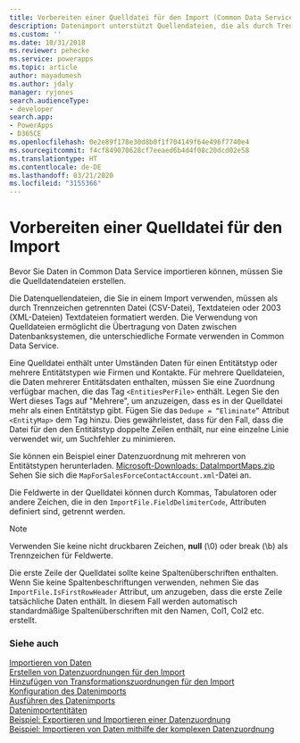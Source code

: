 ```yaml
---
title: Vorbereiten einer Quelldatei für den Import (Common Data Service) | Microsoft-Dokumentation
description: Datenimport unterstützt Quellendateien, die als durch Trennzeichen getrennten Datei (CSV-Datei), Textdateien oder 2003 (XML-Dateien) Textdateien formatiert sind.
ms.custom: ''
ms.date: 10/31/2018
ms.reviewer: pehecke
ms.service: powerapps
ms.topic: article
author: mayadumesh
ms.author: jdaly
manager: ryjones
search.audienceType:
- developer
search.app:
- PowerApps
- D365CE
ms.openlocfilehash: 0e2e89f178e30d8b0f1f704149f64e496f7740e4
ms.sourcegitcommit: f4cf849070628cf7eeaed6b4d4f08c20dcd02e58
ms.translationtype: HT
ms.contentlocale: de-DE
ms.lasthandoff: 03/21/2020
ms.locfileid: "3155366"
---
```

# <a name="prepare-source-files-for-import"></a>Vorbereiten einer Quelldatei für den Import

Bevor Sie Daten in Common Data Service importieren können, müssen Sie die Quelldatendateien erstellen.  
  
Die Datenquellendateien, die Sie in einem Import verwenden, müssen als durch Trennzeichen getrennten Datei (CSV-Datei), Textdateien oder 2003 (XML-Dateien) Textdateien formatiert werden. Die Verwendung von Quelldateien ermöglicht die Übertragung von Daten zwischen Datenbanksystemen, die unterschiedliche Formate verwenden in Common Data Service.  
  
Eine Quelldatei enthält unter Umständen Daten für einen Entitätstyp oder mehrere Entitätstypen wie Firmen und Kontakte. Für mehrere Quelldateien, die Daten mehrerer Entitätsdaten enthalten, müssen Sie eine Zuordnung verfügbar machen, die das Tag `<EntitiesPerFile>` enthält. Legen Sie den Wert dieses Tags auf "Mehrere", um anzuzeigen, dass es in der Quelldatei mehr als einen Entitätstyp gibt. Fügen Sie das `Dedupe = “Eliminate”` Attribut `<EntityMap>` dem Tag hinzu. Dies gewährleistet, dass für den Fall, dass die Datei für den den Entitätstyp doppelte Zeilen enthält, nur eine einzelne Linie verwendet wir, um Suchfehler zu minimieren.  
  
Sie können ein Beispiel einer Datenzuordnung mit mehreren von Entitätstypen herunterladen. [Microsoft-Downloads: DataImportMaps.zip](https://download.microsoft.com/download/D/5/F/D5F73E15-439B-4EBC-BFFB-C6837B146C76/DataImportMaps.zip) Sehen Sie sich die `MapForSalesForceContactAccount.xml`-Datei an.  
  
 Die Feldwerte in der Quelldatei können durch Kommas, Tabulatoren oder andere Zeichen, die in den `ImportFile.FieldDelimiterCode`, Attributen definiert sind, getrennt werden.  
  
> [!NOTE]
>  Verwenden Sie keine nicht druckbaren Zeichen, **null** (\0) oder break (\b) als Trennzeichen für Feldwerte.  
  
 Die erste Zeile der Quelldatei sollte keine Spaltenüberschriften enthalten. Wenn Sie keine Spaltenbeschriftungen verwenden, nehmen Sie das `ImportFile.IsFirstRowHeader` Attribut, um anzugeben, dass die erste Zeile tatsächliche Daten enthält. In diesem Fall werden automatisch standardmäßige Spaltenüberschriften mit den Namen, Col1, Col2 etc. erstellt.  

### <a name="see-also"></a>Siehe auch

[Importieren von Daten](import-data.md)<br />
[Erstellen von Datenzuordnungen für den Import](create-data-maps-for-import.md)<br />
[Hinzufügen von Transformationszuordnungen für den Import](add-transformation-mappings-import.md)<br />
[Konfiguration des Datenimports](configure-data-import.md)<br />
[Ausführen des Datenimports](run-data-import.md)<br />
[Datenimportentitäten](data-import-entities.md)<br />
[Beispiel: Exportieren und Importieren einer Datenzuordnung](org-service/samples/export-import-data-map.md)<br />
[Beispiel: Importieren von Daten mithilfe der komplexen Datenzuordnung](org-service/samples/import-data-complex-data-map.md)<br />